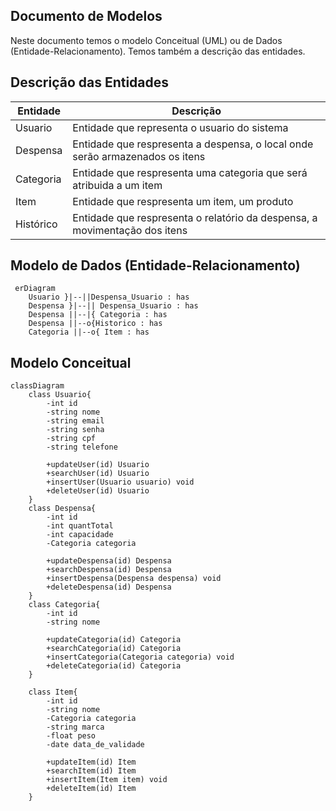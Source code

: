 ## Documento de Modelos

Neste documento temos o modelo Conceitual (UML) ou de Dados (Entidade-Relacionamento). Temos também a descrição das entidades.

## Descrição das Entidades 

| Entidade      | Descrição                                               |
|---------------|---------------------------------------------------------|
| Usuario       | Entidade  que representa o usuario do sistema           |
| Despensa      | Entidade  que respresenta a despensa, o local onde serão armazenados os itens                              |
| Categoria     | Entidade  que respresenta uma categoria que será atribuida a um item                |
| Item          | Entidade  que respresenta um item, um produto                               |
| Histórico     | Entidade  que respresenta   o relatório da despensa, a movimentação dos itens                          |

## Modelo de Dados (Entidade-Relacionamento)

```mermaid
 erDiagram
    Usuario }|--||Despensa_Usuario : has
    Despensa }|--|| Despensa_Usuario : has
    Despensa ||--|{ Categoria : has
    Despensa ||--o{Historico : has
    Categoria ||--o{ Item : has
```


## Modelo Conceitual

```mermaid
classDiagram
    class Usuario{
        -int id
        -string nome
        -string email
        -string senha
        -string cpf
        -string telefone
        
        +updateUser(id) Usuario
        +searchUser(id) Usuario
        +insertUser(Usuario usuario) void
        +deleteUser(id) Usuario
    }
    class Despensa{
        -int id
        -int quantTotal
        -int capacidade
        -Categoria categoria

        +updateDespensa(id) Despensa
        +searchDespensa(id) Despensa
        +insertDespensa(Despensa despensa) void
        +deleteDespensa(id) Despensa
    }
    class Categoria{
        -int id
        -string nome

        +updateCategoria(id) Categoria
        +searchCategoria(id) Categoria
        +insertCategoria(Categoria categoria) void
        +deleteCategoria(id) Categoria
    }

    class Item{
        -int id
        -string nome
        -Categoria categoria
        -string marca
        -float peso
        -date data_de_validade

        +updateItem(id) Item
        +searchItem(id) Item
        +insertItem(Item item) void
        +deleteItem(id) Item
    }


```